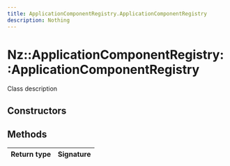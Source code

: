 ```yaml
---
title: ApplicationComponentRegistry.ApplicationComponentRegistry
description: Nothing
---
```


# Nz::ApplicationComponentRegistry::ApplicationComponentRegistry

Class description

## Constructors


## Methods

| Return type | Signature |
| ----------- | --------- |
